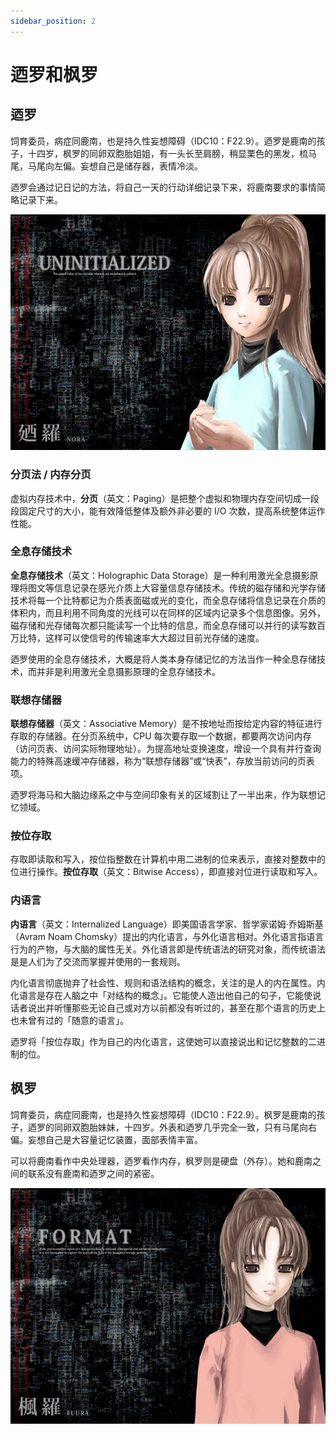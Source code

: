 ```yaml
---
sidebar_position: 2
---
```



# 迺罗和枫罗

## 迺罗

饲育委员，病症同鹿南，也是持久性妄想障碍（IDC10：F22.9）。迺罗是鹿南的孩子，十四岁，枫罗的同卵双胞胎姐姐，有一头长至肩膀，稍显栗色的黑发，梳马尾，马尾向左偏。妄想自己是储存器，表情冷淡。

迺罗会通过记日记的方法，将自己一天的行动详细记录下来，将鹿南要求的事情简略记录下来。

![nora](..\images\thumb_nora.jpg)

### 分页法 / 内存分页

虚拟内存技术中，**分页**（英文：Paging）是把整个虚拟和物理内存空间切成一段段固定尺寸的大小，能有效降低整体及额外非必要的 I/O 次数，提高系统整体运作性能。

### 全息存储技术

**全息存储技术**（英文：Holographic Data Storage）是一种利用激光全息摄影原理将图文等信息记录在感光介质上大容量信息存储技术。传统的磁存储和光学存储技术将每一个比特都记为介质表面磁或光的变化，而全息存储将信息记录在介质的体积内，而且利用不同角度的光线可以在同样的区域内记录多个信息图像。另外，磁存储和光存储每次都只能读写一个比特的信息，而全息存储可以并行的读写数百万比特，这样可以使信号的传输速率大大超过目前光存储的速度。

迺罗使用的全息存储技术，大概是将人类本身存储记忆的方法当作一种全息存储技术，而并非是利用激光全息摄影原理的全息存储技术。

### 联想存储器

**联想存储器**（英文：Associative Memory）是不按地址而按给定内容的特征进行存取的存储器。在分页系统中，CPU 每次要存取一个数据，都要两次访问内存（访问页表、访问实际物理地址）。为提高地址变换速度，增设一个具有并行查询能力的特殊高速缓冲存储器，称为“联想存储器”或“快表”，存放当前访问的页表项。

迺罗将海马和大脑边缘系之中与空间印象有关的区域割让了一半出来，作为联想记忆领域。

### 按位存取

存取即读取和写入，按位指整数在计算机中用二进制的位来表示，直接对整数中的位进行操作。**按位存取**（英文：Bitwise Access），即直接对位进行读取和写入。

### 内语言

**内语言**（英文：Internalized Language）即美国语言学家、哲学家诺姆·乔姆斯基（Avram Noam Chomsky）提出的内化语言，与外化语言相对。外化语言指语言行为的产物，与大脑的属性无关。外化语言即是传统语法的研究对象，而传统语法是是人们为了交流而掌握并使用的一套规则。

内化语言彻底抛弃了社会性、规则和语法结构的概念，关注的是人的内在属性。内化语言是存在人脑之中「对结构的概念」。它能使人造出他自己的句子，它能使说话者说出并听懂那些无论自己或对方以前都没有听过的，甚至在那个语言的历史上也未曾有过的「随意的语言」。

迺罗将「按位存取」作为自己的内化语言，这使她可以直接说出和记忆整数的二进制的位。

## 枫罗

饲育委员，病症同鹿南，也是持久性妄想障碍（IDC10：F22.9）。枫罗是鹿南的孩子，迺罗的同卵双胞胎妹妹，十四岁。外表和迺罗几乎完全一致，只有马尾向右偏。妄想自己是大容量记忆装置，面部表情丰富。

可以将鹿南看作中央处理器，迺罗看作内存，枫罗则是硬盘（外存）。她和鹿南之间的联系没有鹿南和迺罗之间的紧密。

![fura](..\images\thumb_fura.jpg)
